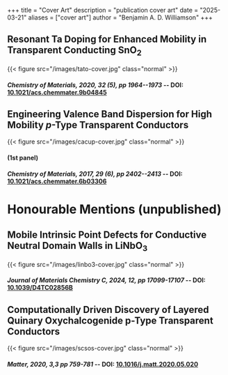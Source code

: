 +++
title = "Cover Art"
description = "publication cover art"
date = "2025-03-21"
aliases = ["cover art"]
author = "Benjamin A. D. Williamson"
+++

## Resonant Ta Doping for Enhanced Mobility in Transparent Conducting SnO<sub>2</sub>

{{< figure src="/images/tato-cover.jpg" class="normal" >}}

#### *Chemistry of Materials, **2020**, 32 (5), pp 1964--1973* -- DOI: [10.1021/acs.chemmater.9b04845](https://pubs.acs.org/doi/10.1021/acs.chemmater.9b04845)

## Engineering Valence Band Dispersion for High Mobility *p*-Type Transparent Conductors 
{{< figure src="/images/cacup-cover.jpg" class="normal" >}}

#### (1st panel)
#### *Chemistry of Materials, **2017**, 29 (6), pp 2402--2413* -- DOI: [10.1021/acs.chemmater.6b03306](https://pubs.acs.org/doi/full/10.1021/acs.chemmater.6b03306)

# Honourable Mentions (unpublished) 

## Mobile Intrinsic Point Defects for Conductive Neutral Domain Walls in LiNbO<sub>3</sub>
{{< figure src="/images/linbo3-cover.jpg" class="normal" >}}

#### *Journal of Materials Chemistry C, **2024**, 12, pp 17099-17107* -- DOI: [10.1039/D4TC02856B](https://doi.org/10.1039/D4TC02856B)

## Computationally Driven Discovery of Layered Quinary Oxychalcogenide p-Type Transparent Conductors
{{< figure src="/images/scsos-cover.jpg" class="normal" >}}

#### *Matter, **2020**, 3,3 pp 759-781* -- DOI: [10.1016/j.matt.2020.05.020](https://doi.org/10.1016/j.matt.2020.05.020)


